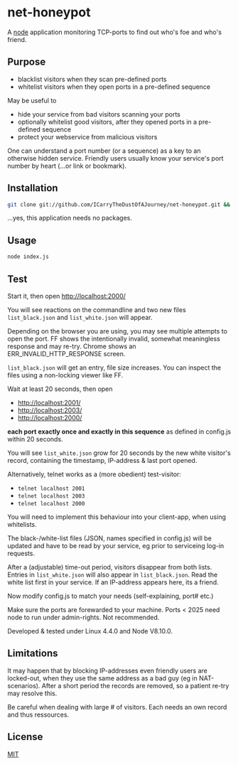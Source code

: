 # net-honeypot

A  [node](http://nodejs.org) application monitoring TCP-ports to find out who's foe and who's friend.

## Purpose

-   blacklist visitors when they scan pre-defined ports
-   whitelist visitors when they open ports in a pre-defined sequence

May be useful to

-   hide your service from bad visitors scanning your ports
-   optionally whitelist good visitors, after they opened ports in a pre-defined sequence
-   protect your webservice from malicious visitors

One can understand a port number (or a sequence) as a key to an otherwise hidden service.
Friendly users usually know your service's port number by heart (...or link or bookmark).

## Installation
```bash
git clone git://github.com/ICarryTheDustOfAJourney/net-honeypot.git && cd net-honeypot
```
...yes, this application needs no packages.

## Usage
```bash
node index.js
```
## Test

Start it, then open <http://localhost:2000/>

You will see reactions on the commandline and two new files `list_black.json` and `list_white.json` will appear.

Depending on the browser you are using, you may see multiple attempts to open the port. FF shows the intentionally invalid, somewhat meaningless response and may re-try. Chrome shows an ERR_INVALID_HTTP_RESPONSE screen.

`list_black.json` will get an entry, file size increases. You can inspect the files using a non-locking viewer like FF.

Wait at least 20 seconds, then open

-   <http://localhost:2001/>
-   <http://localhost:2003/>
-   <http://localhost:2000/>

<b>each port exactly once and exactly in this sequence</b> as defined in config.js within 20 seconds.

You will see `list_white.json` grow for 20 seconds by the new white visitor's record, containing the timestamp, IP-address & last port opened.

Alternatively, telnet works as a (more obedient) test-visitor:
-   `telnet localhost 2001`
-   `telnet localhost 2003`
-   `telnet localhost 2000`

You will need to implement this behaviour into your client-app, when using whitelists.

The black-/white-list files (JSON, names specified in config.js) will be updated and have to be read by your service, eg prior to serviceing log-in requests.

After a (adjustable) time-out period, visitors disappear from both lists. Entries in `list_white.json` will also appear in `list_black.json`. Read the white list first in your service. If an IP-address appears here, its a friend.

Now modify config.js to match your needs (self-explaining, port# etc.)

Make sure the ports are forewarded to your machine. Ports &lt; 2025 need node to run under admin-rights. Not recommended.

Developed & tested under Linux 4.4.0 and Node V8.10.0.

## Limitations

It may happen that by blocking IP-addresses even friendly users are locked-out, when they use the same address as a bad guy (eg in NAT-scenarios). After a short period the records are removed, so a patient re-try may resolve this.

Be careful when dealing with large # of visitors. Each needs an own record and thus ressources.

## License

  [MIT](LICENSE)
